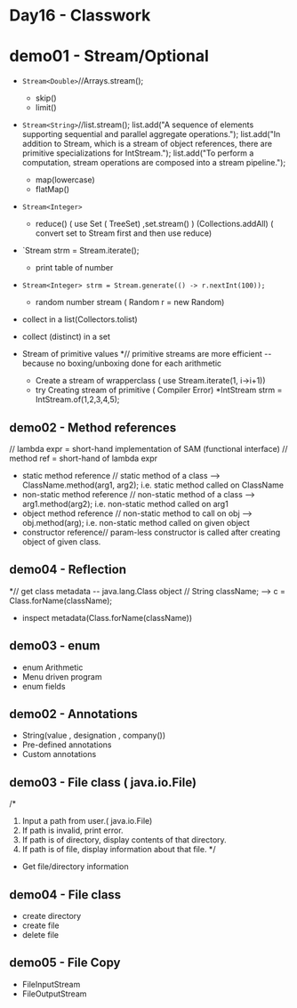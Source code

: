 # Day16 - Classwork

##
# demo01 - Stream/Optional
* `Stream<Double>`//Arrays.stream(); 
    * skip()
    * limit()
* `Stream<String>`//list.stream(); 
list.add("A sequence of elements supporting sequential and parallel aggregate operations.");
list.add("In addition to Stream, which is a stream of object references, there are primitive specializations for IntStream.");
list.add("To perform a computation, stream operations are composed into a stream pipeline.");	
    * map(lowercase) 
    * flatMap()
    
* `Stream<Integer>`
    * reduce() ( use Set ( TreeSet) ,set.stream() ) (Collections.addAll) ( convert set to Stream first and then use reduce)
    
* `Stream<Integer> strm = Stream.iterate(); 
    * print table of number
* `Stream<Integer> strm = Stream.generate(() -> r.nextInt(100));`
    * random number stream ( Random r = new Random) 
*  collect in a list(Collectors.tolist) 
*  collect (distinct) in a set

* Stream of primitive values
    *// primitive streams are more efficient -- because no boxing/unboxing done for each arithmetic	
    * Create a stream of wrapperclass ( use Stream.iterate(1, i->i+1)) 
    * try Creating stream of primitive ( Compiler Error)
    *IntStream strm = IntStream.of(1,2,3,4,5); 
     
## demo02 - Method references
// lambda expr = short-hand implementation of SAM (functional interface)
// method ref = short-hand of lambda expr
* static method reference // static method of a class --> ClassName.method(arg1, arg2); i.e. static method called on ClassName
* non-static method reference // non-static method of a class --> arg1.method(arg2); i.e. non-static method called on arg1
* object method reference // non-static method to call on obj --> obj.method(arg); i.e. non-static method called on given object
* constructor reference// param-less constructor is called after creating object of given class.

## demo04 - Reflection
*// get class metadata -- java.lang.Class object
// String className; --> c = Class.forName(className);
* inspect metadata(Class.forName(className))


## demo03 - enum
* enum Arithmetic
* Menu driven program
* enum fields


## demo02 - Annotations
* String(value , designation , company())
* Pre-defined annotations
* Custom annotations 


## demo03 - File class ( java.io.File) 
/*
1. Input a path from user.( java.io.File) 
2. If path is invalid, print error.
3. If path is of directory, display contents of that directory.
4. If path is of file, display information about that file.
*/
* Get file/directory information

## demo04 - File class
* create directory
* create file
* delete file


## demo05 - File Copy
* FileInputStream
* FileOutputStream

